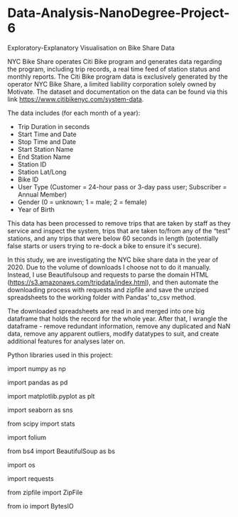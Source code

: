 # Data-Analysis-NanoDegree-Project-6
Exploratory-Explanatory Visualisation on Bike Share Data

NYC Bike Share operates Citi Bike program and generates data regarding the program, including trip records, a real time feed of station status and monthly reports. The Citi Bike program data is exclusively generated by the operator NYC Bike Share, a limited liability corporation solely owned by Motivate. The dataset and documentation on the data can be found via this link https://www.citibikenyc.com/system-data.

The data includes (for each month of a year):
- Trip Duration in seconds
- Start Time and Date
- Stop Time and Date
- Start Station Name
- End Station Name
- Station ID
- Station Lat/Long
- Bike ID
- User Type (Customer = 24-hour pass or 3-day pass user; Subscriber = Annual Member)
- Gender (0 = unknown; 1 = male; 2 = female)
- Year of Birth

This data has been processed to remove trips that are taken by staff as they service and inspect the system, trips that are taken to/from any of the “test” stations, and any trips that were below 60 seconds in length (potentially false starts or users trying to re-dock a bike to ensure it's secure).

In this study, we are investigating the NYC bike share data in the year of 2020. Due to the volume of downloads I choose not to do it manually. Instead, I use Beautifulsoup and requests to parse the domain HTML (https://s3.amazonaws.com/tripdata/index.html), and then automate the downloading process with requests and zipfile and save the unziped spreadsheets to the working folder with Pandas' to_csv method.

The downloaded spreadsheets are read in and merged into one big dataframe that holds the record for the whole year. After that, I wrangle the dataframe - remove redundant information, remove any duplicated and NaN data, remove any apparent outliers, modify datatypes to suit, and create additional features for analyses later on.

Python libraries used in this project:

import numpy as np

import pandas as pd

import matplotlib.pyplot as plt

import seaborn as sns

from scipy import stats

import folium

from bs4 import BeautifulSoup as bs

import os

import requests

from zipfile import ZipFile

from io import BytesIO
